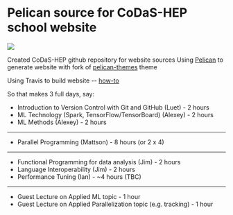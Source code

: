 # Pelican source for CoDaS-HEP school website 

![](https://travis-ci.org/codas-hep/codas-hep.github.io-source.svg?branch=master)

Created CoDaS-HEP github repository for website sources
Using [Pelican](http://getpelican.com/) to generate website with fork of [pelican-themes](https://github.com/getpelican/pelican-themes) theme

Using Travis to build website -- [how-to](http://zonca.github.io/2013/09/automatically-build-pelican-and-publish-to-github-pages.html)

  So that makes 3 full days, say:

   * Introduction to Version Control with Git and GitHub (Luet) - 2 hours
   * ML Technology (Spark, TensorFlow/TensorBoard) (Alexey) - 2 hours
   * ML Methods (Alexey) - 2 hours
---
   * Parallel Programming (Mattson) - 8 hours (or 2 x 4)
---
   * Functional Programming for data analysis (Jim) - 2 hours
   * Language Interoperability (Jim) - 2 hours
   * Performance Tuning (Ian) - ~4 hours (TBC)
---
   * Guest Lecture on Applied ML topic - 1 hour
   * Guest Lecture on Applied Parallelization topic (e.g. tracking) - 1 hour

